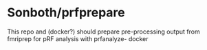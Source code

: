 # Sonboth/prfprepare

This repo and (docker?) should prepare pre-processing output from fmriprep for pRF analysis with prfanalyze- docker
